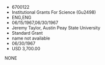* 6700122
* Institutional Grants For Science (Gu2498)
* ENG,ENG
* 06/15/1967,06/30/1967
* Jeremy Taylor, Austin Peay State University
* Standard Grant
*   name not available
* 06/30/1967
* USD 3,700.00

NONE